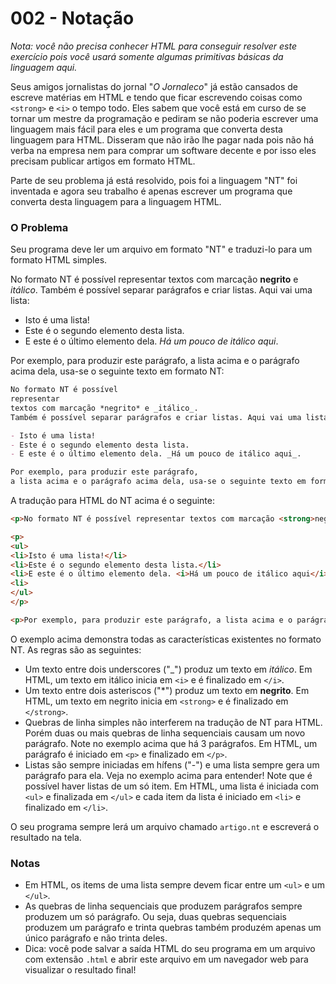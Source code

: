 # 002 - Notação

_Nota: você não precisa conhecer HTML para conseguir resolver este exercício pois você usará somente algumas primitivas básicas da linguagem aqui._

Seus amigos jornalistas do jornal "_O Jornaleco_" já estão cansados de escreve matérias em HTML e tendo que ficar escrevendo coisas como `<strong>` e `<i>` o tempo todo.
Eles sabem que você está em curso de se tornar um mestre da programação e pediram se não poderia escrever uma linguagem mais fácil para eles e um programa que converta desta linguagem para HTML. Disseram que não irão lhe pagar nada pois não há verba na empresa nem para comprar um software decente e por isso eles precisam publicar artigos em formato HTML.

Parte de seu problema já está resolvido, pois foi a linguagem "NT" foi inventada e agora seu trabalho é apenas escrever um programa que converta desta linguagem para a linguagem HTML.

### O Problema

Seu programa deve ler um arquivo em formato "NT" e traduzi-lo para um formato HTML simples.

No formato NT é possível representar textos com marcação **negrito** e _itálico_. Também é possível separar parágrafos e criar listas. Aqui vai uma lista:

- Isto é uma lista!
- Este é o segundo elemento desta lista.
- E este é o último elemento dela. _Há um pouco de itálico aqui_.

Por exemplo, para produzir este parágrafo, a lista acima e o parágrafo acima dela, usa-se o seguinte texto em formato NT:

```markdown
No formato NT é possível
representar
textos com marcação *negrito* e _itálico_.
Também é possível separar parágrafos e criar listas. Aqui vai uma lista:

- Isto é uma lista!
- Este é o segundo elemento desta lista.
- E este é o último elemento dela. _Há um pouco de itálico aqui_.

Por exemplo, para produzir este parágrafo,
a lista acima e o parágrafo acima dela, usa-se o seguinte texto em formato NT:
```

A tradução para HTML do NT acima é o seguinte:

```html
<p>No formato NT é possível representar textos com marcação <strong>negrito</strong> e <i>itálico</i>. Também é possível separar parágrafos e criar listas. Aqui vai uma lista:</p>

<p>
<ul>
<li>Isto é uma lista!</li>
<li>Este é o segundo elemento desta lista.</li>
<li>E este é o último elemento dela. <i>Há um pouco de itálico aqui</i>.</li>
<li>
</ul>
</p>

<p>Por exemplo, para produzir este parágrafo, a lista acima e o parágrafo acima dela, usa-se o seguinte texto em formato NT:</p>
```

O exemplo acima demonstra todas as características existentes no formato NT. As regras são as seguintes:

- Um texto entre dois underscores ("\_") produz um texto em _itálico_. Em HTML, um texto em itálico inicia em `<i>` e é finalizado em `</i>`.
- Um texto entre dois asteriscos ("*") produz um texto em **negrito**. Em HTML, um texto em negrito inicia em `<strong>` e é finalizado em `</strong>`.
- Quebras de linha simples não interferem na tradução de NT para HTML. Porém duas ou mais quebras de linha sequenciais causam um novo parágrafo. Note no exemplo acima que há 3 parágrafos. Em HTML, um parágrafo é iniciado em `<p>` e finalizado em `</p>`.
- Listas são sempre iniciadas em hífens ("-") e uma lista sempre gera um parágrafo para ela. Veja no exemplo acima para entender! Note que é possível haver listas de um só item. Em HTML, uma lista é iniciada com `<ul>` e finalizada em `</ul>` e cada item da lista é iniciado em `<li>` e finalizado em `</li>`.

O seu programa sempre lerá um arquivo chamado `artigo.nt` e escreverá o resultado na tela.

### Notas

- Em HTML, os items de uma lista sempre devem ficar entre um `<ul>` e um `</ul>`.
- As quebras de linha sequenciais que produzem parágrafos sempre produzem um só parágrafo. Ou seja, duas quebras sequenciais produzem um parágrafo e trinta quebras também produzém apenas um único parágrafo e não trinta deles.
- Dica: você pode salvar a saída HTML do seu programa em um arquivo com extensão `.html` e abrir este arquivo em um navegador web para visualizar o resultado final!
